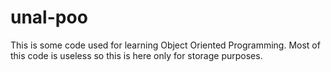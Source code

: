 # unal-poo
This is some code used for learning Object Oriented Programming. Most of this code is useless so this is here only for storage purposes.
